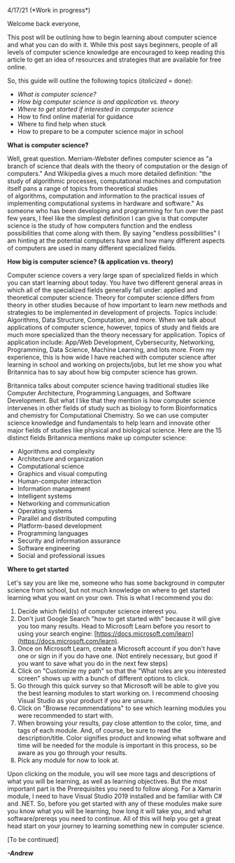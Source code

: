 4/17/21 (\*Work in progress\*)

Welcome back everyone,

This post will be outlining how to begin learning about computer science
and what you can do with it. While this post says beginners, people of
all levels of computer science knowledge are encouraged to keep reading
this article to get an idea of resources and strategies that are
available for free online.

So, this guide will outline the following topics (*italicized* = done):

-   *What is computer science?*
-   *How big computer science is and application vs. theory*
-   *Where to get started if interested in computer science*
-   How to find online material for guidance
-   Where to find help when stuck
-   How to prepare to be a computer science major in school

**What is computer science?**

Well, great question. Merriam-Webster defines computer science as \"a
branch of science that deals with the theory of computation or the
design of computers.\" And Wikipedia gives a much more detailed
definition: \"the study of algorithmic
processes, computational
machines and
computation itself pans a range of topics from theoretical studies
of algorithms, computation and information to
the practical issues of implementing computational systems
in hardware and software."
As someone who has been developing and programming for fun over the past
few years, I feel like the simplest definition I can give is that
computer science is the study of how computers function and the endless
possibilities that come along with them. By saying \"endless
possibilities\" I am hinting at the potential computers have and how
many different aspects of computers are used in many different
specialized fields.

**How big is computer science? (& application vs. theory)**

Computer science covers a very large span of specialized fields in which
you can start learning about today. You have two different general areas
in which all of the specialized fields generally fall under: applied and
theoretical computer science. Theory for computer science differs from
theory in other studies because of how important to learn new methods
and strategies to be implemented in development of projects. Topics
include: Algorithms, Data Structure, Computation, and more. When we talk
about applications of computer science, however, topics of study and
fields are much more specialized than the theory necessary for
application. Topics of application include: App/Web Development,
Cybersecurity, Networking, Programming, Data Science, Machine Learning,
and lots more. From my experience, this is how wide I have reached with
computer science after learning in school and working on projects/jobs,
but let me show you what Britannica has to say about how big computer
science has grown.

Britannica talks about computer science having traditional studies like
Computer Architecture, Programming Languages, and Software Development.
But what I like that they mention is how computer science intervenes in
other fields of study such as biology to form Bioinformatics and
chemistry for Computational Chemistry. So we can use computer science
knowledge and fundamentals to help learn and innovate other major fields
of studies like physical and biological science. Here are the 15
distinct fields Britannica mentions make up computer science:

-   Algorithms and complexity
-   Architecture and organization
-   Computational science
-   Graphics and visual computing
-   Human-computer interaction
-   Information management
-   Intelligent systems
-   Networking and communication
-   Operating systems
-   Parallel and distributed computing
-   Platform-based development
-   Programming languages
-   Security and information assurance
-   Software engineering
-   Social and professional issues

**Where to get started**

Let\'s say you are like me, someone who has some background in computer
science from school, but not much knowledge on where to get started
learning what you want on your own. This is what I recommend you do:

1.  Decide which field(s) of computer science interest you.
2.  Don\'t just Google Search \"how to get started with\" because it
    will give you too many results. Head to Microsoft Learn before you
    resort to using your search
    engine: [https://docs.microsoft.com/learn](https://docs.microsoft.com/learn).
3.  Once on Microsoft Learn, create a Microsoft account if you don\'t
    have one or sign in if you do have one. (Not entirely necessary, but
    good if you want to save what you do in the next few steps)
4.  Click on \"Customize my path\" so that the \"What roles are you
    interested screen\" shows up with a bunch of different options to
    click.
5.  Go through this quick survey so that Microsoft will be able to give
    you the best learning modules to start working on. I recommend
    choosing Visual Studio as your product if you are unsure.
6.  Click on \"Browse recommendations\" to see which learning modules
    you were recommended to start with.
7.  When browsing your results, pay close attention to the color, time,
    and tags of each module. And, of course, be sure to read the
    description/title. Color signifies product and knowing what software
    and time will be needed for the module is important in this process,
    so be aware as you go through your results.
8.  Pick any module for now to look at.

Upon clicking on the module, you will see more tags and descriptions of
what you will be learning, as well as learning objectives. But the most
important part is the Prerequisites you need to follow along. For a
Xamarin module, I need to have Visual Studio 2019 installed and be
familiar with C\# and .NET. So, before you get started with any of these
modules make sure you know what you will be learning, how long it will
take you, and what software/prereqs you need to continue. All of this
will help you get a great head start on your journey to learning
something new in computer science.

\[To be continued\]

***-Andrew***
